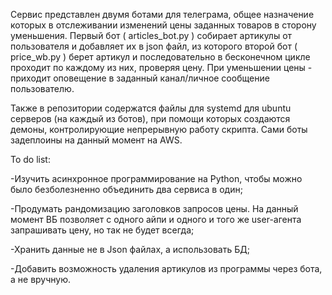 Сервис представлен двумя ботами для телеграма, общее назначение которых в отслеживании изменений цены заданных товаров в сторону уменьшения.
Первый бот ( articles_bot.py ) собирает артикулы от пользователя и добавляет их в json файл, из которого второй бот ( price_wb.py ) берет артикул и
последовательно в бесконечном цикле проходит по каждому из них, проверяя цену. При уменьшении цены - приходит оповещение в заданный канал/личное 
сообщение пользователю. 

Также в репозитории содержатся файлы для systemd для ubuntu серверов (на каждый из ботов), при помощи которых создаются демоны, контролирующие 
непрерывную работу скрипта. Сами боты задеплоины на данный момент на AWS. 

To do list:

-Изучить асинхронное программирование на Python, чтобы можно было безболезненно объединить два сервиса в один;

-Продумать рандомизацию заголовков запросов цены. На данный момент ВБ позволяет с одного айпи и одного и того же user-агента запрашивать цену, но так не будет всегда;

-Хранить данные не в Json файлах, а использовать БД;

-Добавить возможность удаления артикулов из программы через бота, а не вручную.
